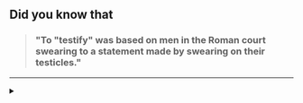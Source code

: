 ## Did you know that

<h3>
  <blockquote>
<!--START_SECTION:debris-->                                                                                                                                                                                                                                                                                                                                                                              
"To "testify" was based on men in the Roman court swearing to a statement made by swearing on their testicles."
<!--END_SECTION:debris-->
  </blockquote>
</h3>

-----

<details>
  <summary></summary>

<img src="https://github-readme-stats.vercel.app/api?show_icons=true&hide=issues&username=ekickx"> <img src="https://github-readme-stats.vercel.app/api/top-langs/?layout=compact&username=ekickx">

</details>
